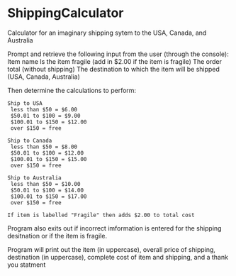 # ShippingCalculator
 Calculator for an imaginary shipping sytem to the USA, Canada, and  Australia

Prompt and retrieve the following input from the user (through the console):
    Item name
    Is the item fragile (add in $2.00 if the item is fragile)
    The order total (without shipping)
    The destination to which the item will be shipped (USA, Canada, Australia)  

Then determine the calculations to perform:

    Ship to USA
     less than $50 = $6.00
     $50.01 to $100 = $9.00
     $100.01 to $150 = $12.00
     over $150 = free

    Ship to Canada
     less than $50 = $8.00
     $50.01 to $100 = $12.00
     $100.01 to $150 = $15.00
     over $150 = free

    Ship to Australia
     less than $50 = $10.00
     $50.01 to $100 = $14.00
     $100.01 to $150 = $17.00
     over $150 = free

    If item is labelled "Fragile" then adds $2.00 to total cost

Program also exits out if incorrect imformation is entered for the shipping  desitnation or if the item is fragile. 

Program will print out the item (in uppercase), overall price of shipping, destination (in uppercase), complete cost of item and shipping, and a thank you statment
